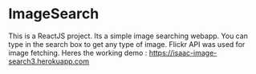 # ImageSearch
This is a ReactJS project. Its a simple image searching webapp. You can type in the search box to get any type of image. 
Flickr API was used for image fetching.
Heres the working demo : https://isaac-image-search3.herokuapp.com
